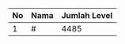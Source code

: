 | No | Nama            | Jumlah Level |
|----|-----------------|--------------|
| 1  | #    |    4485        |
